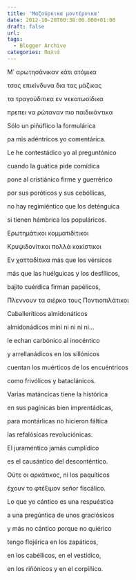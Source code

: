 ```yaml
---
title: 'Μαζούρκικα μοντέρνικα'
date: 2012-10-20T00:38:00.000+01:00
draft: false
url: 
tags:
  - Blogger Archive
categories: Παλιά
---
```


  
  
  

Μ΄ αρωτησάνικαν κάτι ατόμικα

τσας επικίνδυνα δια τας μάζικας

τα τραγούδιτικα εν νεκατωσίδικα

πρεπει να ρώταναν πιο παιδικάντικα

  

Sólo un piñúflico la formulárica

pa mis adéntricos yo comentárica.

  

Le he contestádico yo al preguntónico

cuando la guática pide comídica

pone al cristiánico firme y guerrérico

por sus poróticos y sus cebóllicas,

no hay regimiéntico que los deténguica

si tienen hámbrica los populáricos.

  

Eρωτημάτικοι κομματιδίτικοι

Κρυψιδονίτικοι πολλά κακίστικοι

Εν χατταδίτικα más que los vérsicos

más que las huélguicas y los desfílicos,

bajito cuérdica firman papélicos,

Πλεννουν τα σιέρκα τους Ποντιοπιλάτικοι

  

Caballeríticos almidonáticos

almidonádicos mini ni ni ni ni...

le echan carbónico al inocéntico

y arrellanádicos en los sillónicos

cuentan los muérticos de los encuéntricos

como frivólicos y bataclánicos.

  

Varias matáncicas tiene la histórica

en sus pagínicas bien imprentádicas,

para montárlicas no hicieron fáltica

las refalósicas revoluciónicas.

El juraméntico jamás cumplídico

es el causántico del desconténtico.

Ούτε οι αρκάτικος, ni los paquíticos

έχουν το φτέξιμον señor fiscálico.

  

Lo que yo cántico es una respuéstica

a una pregúntica de unos graciósicos

y más no cántico porque no quiérico

tengo flojérica en los zapáticos,

en los cabéllicos, en el vestídico,

en los riñónicos y en el corpíñico.
